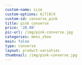 ```yaml
---
custom-name: size
custom-options: 6|7|8|9
custom-id: converse_pink
title: pink converse
price: '20.00'
pic-url: /img/pink-converse.jpg
categories: mens_shoe
main: false
type: converse
layout: product-varieties
thumbnail: /img/pink-converse.jpg
---
```

